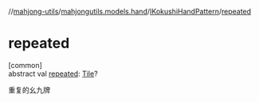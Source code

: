 //[mahjong-utils](../../../index.md)/[mahjongutils.models.hand](../index.md)/[IKokushiHandPattern](index.md)/[repeated](repeated.md)

# repeated

[common]\
abstract val [repeated](repeated.md): [Tile](../../mahjongutils.models/-tile/index.md)?

重复的幺九牌
